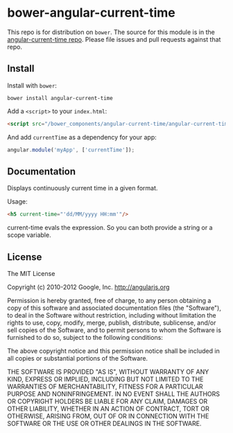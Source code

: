 # bower-angular-current-time

This repo is for distribution on `bower`. The source for this module is in the
[angular-current-time repo](https://github.com/andr3medeiros/angular-current-time).
Please file issues and pull requests against that repo.

## Install

Install with `bower`:

```shell
bower install angular-current-time
```

Add a `<script>` to your `index.html`:

```html
<script src="/bower_components/angular-current-time/angular-current-time.js"></script>
```

And add `currentTime` as a dependency for your app:

```javascript
angular.module('myApp', ['currentTime']);
```

## Documentation

Displays continuously current time in a given format.

Usage:

```html
<h5 current-time="'dd/MM/yyyy HH:mm'"/>
```

current-time evals the expression. So you can both provide a string or a scope variable.

## License

The MIT License

Copyright (c) 2010-2012 Google, Inc. http://angularjs.org

Permission is hereby granted, free of charge, to any person obtaining a copy
of this software and associated documentation files (the "Software"), to deal
in the Software without restriction, including without limitation the rights
to use, copy, modify, merge, publish, distribute, sublicense, and/or sell
copies of the Software, and to permit persons to whom the Software is
furnished to do so, subject to the following conditions:

The above copyright notice and this permission notice shall be included in
all copies or substantial portions of the Software.

THE SOFTWARE IS PROVIDED "AS IS", WITHOUT WARRANTY OF ANY KIND, EXPRESS OR
IMPLIED, INCLUDING BUT NOT LIMITED TO THE WARRANTIES OF MERCHANTABILITY,
FITNESS FOR A PARTICULAR PURPOSE AND NONINFRINGEMENT. IN NO EVENT SHALL THE
AUTHORS OR COPYRIGHT HOLDERS BE LIABLE FOR ANY CLAIM, DAMAGES OR OTHER
LIABILITY, WHETHER IN AN ACTION OF CONTRACT, TORT OR OTHERWISE, ARISING FROM,
OUT OF OR IN CONNECTION WITH THE SOFTWARE OR THE USE OR OTHER DEALINGS IN
THE SOFTWARE.
